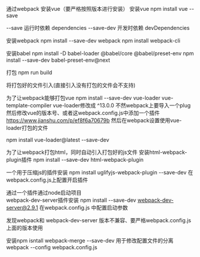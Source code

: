 通过webpack  安装vue（要严格按照版本进行安装）
安装vue
npm install vue --save

--save 运行时依赖         dependencies
--save-dev 开发时依赖     devDependencies

安装webpack
npm install --save-dev webpack
npm install webpack-cli

安装babel
npm install -D babel-loader @babel/core @babel/preset-env 
npm install --save-dev babel-preset-env@next

打包
npm run build

将打包好的文件引入(直接引入没有打包的文件会不支持)

为了让webpack能够打包vue
npm install --save-dev  vue-loader vue-template-compiler
vue-loader修改成 ^13.0.0  不然webpack上要导入一个plug
然后修改vue的版本号、或者这webpack.config.js中添加一个插件  https://www.jianshu.com/p/ef8f6a70679b
然后在webpack设置使用vue-loader打包的文件

npm install vue-loader@latest --save-dev

为了让webpack打包html，同时自动引入打包好的js文件
安装html-webpack-plugin插件
npm install --save-dev html-webpack-plugin

一个用于压缩js的插件安装
npm install uglifyjs-webpack-plugin --save-dev
在webpack.config.js上配置开启插件

通过一个插件通过node启动项目  
webpack-dev-server插件安装  npm install --save-dev webpack-dev-server@2.9.1
在webpack.config.js 中配置启动参数

发现webpack和 webpack-dev-server 版本不兼容、要严格webpack.config.js上面的版本使用


安装npm isntall webpack-merge --save-dev
用于修改配置文件的分离
webpack --config webpack.config.js
